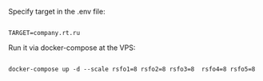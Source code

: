 Specify target in the .env file:

```dotenv

TARGET=company.rt.ru

```

Run it via docker-compose at the VPS:

```shell

docker-compose up -d --scale rsfo1=8 rsfo2=8 rsfo3=8  rsfo4=8 rsfo5=8

```
